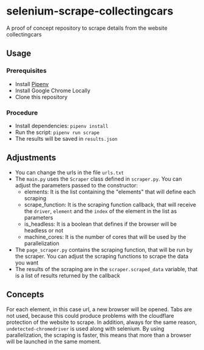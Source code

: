 # selenium-scrape-collectingcars
A proof of concept repository to scrape details from the website collectingcars

## Usage

### Prerequisites

* Install [Pipenv](https://pipenv.pypa.io)
* Install Google Chrome Locally
* Clone this repository

### Procedure

* Install dependencies: `pipenv install`
* Run the script: `pipenv run scrape`
* The results will be saved in `results.json`

## Adjustments

* You can change the urls in the file `urls.txt`
* The `main.py` uses the `Scraper` class defined in `scraper.py`. You can adjust the parameters passed to the constructor:
    - elements: It is the list containing the "elements" that will define each scraping
    - scrape_function: It is the scraping function callback, that will receive the `driver`, `element` and the `index` of the element in the list as parameters
    - is_headless: It is a boolean that defines if the browser will be headless or not
    - machine_cores: It is the number of cores that will be used by the parallelization
* The `page_scraper.py` contains the scraping function, that will be run by the scraper. You can adjust the scraping functions to scrape the data you want
* The results of the scraping are in the `scraper.scraped_data` variable, that is a list of results returned by the callback


## Concepts

For each element, in this case url, a new browser will be opened. Tabs are not used, because this could produce problems with the cloudflare protection of the website to scrape. In addition, always for the same reason, `undetected-chromedriver` is used along with selenium. By using parallelization, the scraping is faster, this means that more than a browser will be launched in the same moment.